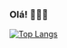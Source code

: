 ### Olá!  👨🏾‍💻

[![Top Langs](https://github-readme-stats.vercel.app/api/top-langs/?username=anuraghazra&layout=compact)](https://github.com/mathesanto/github-readme-stats)

<!--
**mathesanto/mathesanto** is a ✨ _special_ ✨ repository because its `README.md` (this file) appears on your GitHub profile.

Here are some ideas to get you started:

- 🔭 I’m currently working on ...
- 🌱 I’m currently learning ...
- 👯 I’m looking to collaborate on ...
- 🤔 I’m looking for help with ...
- 💬 Ask me about ...
- 📫 How to reach me: ...
- 😄 Pronouns: ...
- ⚡ Fun fact: ...
-->
